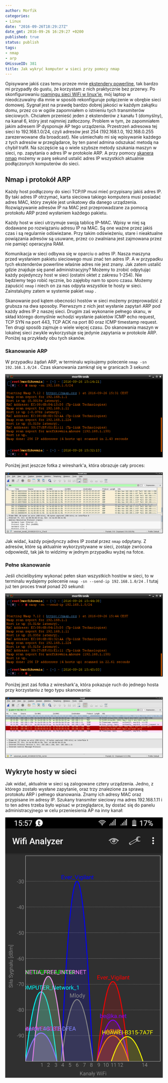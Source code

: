 ```yaml
---
author: Morfik
categories:
- Linux
date: "2016-09-26T18:29:27Z"
date_gmt: 2016-09-26 16:29:27 +0200
published: true
status: publish
tags:
- nmap
- arp
GHissueID: 381
title: Jak wykryć komputer w sieci przy pomocy nmap
---
```


Opisywane jakiś czas temu przeze mnie [ekstendery
powerline](/post/transmitery-sieciowe-tl-wpa4226t-kit-tp-link/), tak bardzo mi
przypadły do gustu, że korzystam z nich praktycznie bez przerwy. Po skonfigurowaniu [roamingu sieci
WiFi w linux'ie](/post/jak-skonfigurowac-roaming-wifi-wpa_supplicant-linux/), mój
laptop w nieodczuwalny dla mnie w sposób rekonfiguruje połączenie w obrębie sieci domowej. Sygnał
jest na prawdę bardzo dobrej jakości w każdym zakątku domu, przez co w ogóle zapomniałem o istnieniu
tych transmiterów sieciowych. Chciałem przenieść jeden z ekstenderów z kanału 1 (domyślny), na kanał
6, który jest najmniej zatłoczony. Problem w tym, że zapomniałem jakim adresem IP dysponuje AP tego
urządzenia. Przestrzeń adresowa tej sieci to 192.168.1.0/24, czyli adresów jest 254 (192.168.1.0,
192.168.0.255 zarezerwowane dla broadcast). Nie uśmiechało mi się wpisywanie każdego z tych adresów
w przeglądarce, by ten panel admina odszukać metodą na chybił trafił. Na szczęście są o wiele
szybsze metody szukania maszyn w sieci, np. zapytania o adres IP w protokole ARP. A przy pomocy
[skanera nmap](https://nmap.org/) możemy w parę sekund ustalić adres IP wszystkich aktualnie
podłączonych komputerów do sieci.

<!--more-->
## Nmap i protokół ARP

Każdy host podłączony do sieci TCP/IP musi mieć przypisany jakiś adres IP. By taki adres IP
otrzymać, karta sieciowa takiego komputera musi posiadać adres MAC, który zwykle jest unikatowy dla
danego urządzenia. Rozwiązywanie adresów IP na MAC jest przeprowadzane za pomocą protokołu ARP przed
wysłaniem każdego pakietu.

Każdy host w sieci utrzymuje swoją tablicę IP-MAC. Wpisy w niej są dodawane po rozwiązaniu adresu IP
na MAC. Są one ważne przez jakiś czas i są regularnie odświeżane. Przy takim odświeżeniu, stare i
nieaktualne powiązania adresów są usuwane, przez co zwalniana jest zajmowana przez nie pamięć
operacyjna RAM.

Komunikacja w sieci odbywa się w oparciu o adres IP. Nasza maszyna przed wysłaniem pakietu
sieciowego musi znać ten adres IP. A w przypadku tych ekstenderów powerline właśnie adres nie jest
znany. Jak zatem ustalić gdzie znajduje się panel administracyjny? Możemy to zrobić odpytując każdy
pojedynczy host w sieci (ostatni oktet z zakresu 1-254). Nie będziemy tego robić ręcznie, bo
zajęłoby nam to sporo czasu. Możemy zapuścić `nmap` i niech on za nas odpyta wszystkie te hosty w
sieci. Zainstalujmy zatem w systemie pakiet `nmap` .

Skanowanie pod kątem obecności hostów w sieci możemy przeprowadzić z grubsza na dwa sposoby.
Pierwszym z nich jest wysłanie zapytań ARP pod każdy adres IP z naszej sieci. Drugim zaś wykonanie
pełnego skanu, w skład którego domyślnie wchodzi wysłanie pakietów ICMP echo request, TCP SYN na
port 443, TCP ACK na port 80 oraz ICMP timestamp request. Ten drugi sposób zajmuje o wiele więcej
czasu. Do skanowania maszyn w lokalnej sieci zwykle wykorzystuje się jedynie zapytania w protokole
ARP. Poniżej są przykłady obu tych skanów.

### Skanowanie ARP

W przypadku żądań ARP, w terminalu wpisujemy polecenie `nmap -sn 192.168.1.0/24` . Czas skanowania
zamknął się w granicach 3 sekund:

![wykrywanie-komputer-host-siec-arp-nmap](/img/2016/09/1.wykrywanie-komputer-host-siec-arp-nmap.png#huge)

Poniżej jest jeszcze fotka z wireshark'a, która obrazuje cały proces:

![wykrywanie-komputer-host-siec-arp-wireshark](/img/2016/09/2.wykrywanie-komputer-host-siec-arp-wireshark.png#huge)

Jak widać, każdy pojedynczy adres IP został przez `nmap` odpytany. Z adresów, które są aktualnie
wykorzystywane w sieci, zostaje zwrócona odpowiedź, tak jak to widzimy w jednym przypadku wyżej na
fotce.

### Pełne skanowanie

Jeśli chcielibyśmy wykonać pełen skan wszystkich hostów w sieci, to w terminalu wydajemy polecenie
`nmap -sn --send-ip 192.168.1.0/24` . I tutaj już ten proces trwał ponad 20 sekund:

![wykrywanie-komputer-host-siec-nmap-pelny-skan](/img/2016/09/3.wykrywanie-komputer-host-siec-nmap-pelny-skan.png#huge)

Poniżej jest zaś fotka z wireshark'a, która pokazuje ruch do jednego hosta przy korzystaniu z tego
typu skanowania:

![wykrywanie-komputer-host-siec-wireshark-pelny-skan-nmap](/img/2016/09/4.wykrywanie-komputer-host-siec-wireshark-pelny-skan-nmap.png#huge)

## Wykryte hosty w sieci

Jak widać, aktualnie w sieci są zalogowane cztery urządzenia. Jedno, z którego zostało wysłane
zapytanie, oraz trzy znalezione za sprawą protokołu ARP i pełnego skanowania. Znamy ich adresy MAC
oraz przypisane im adresy IP. Szukany transmiter sieciowy ma adres 192.168.1.11 i to ten adres
trzeba było wpisać w przeglądarce, by dostać się do panelu administracyjnego w celu przeniesienia AP
na inny kanał:

![siec-wifi-skan-smartfon](/img/2016/09/5.siec-wifi-skan-smartfon.png#medium)
